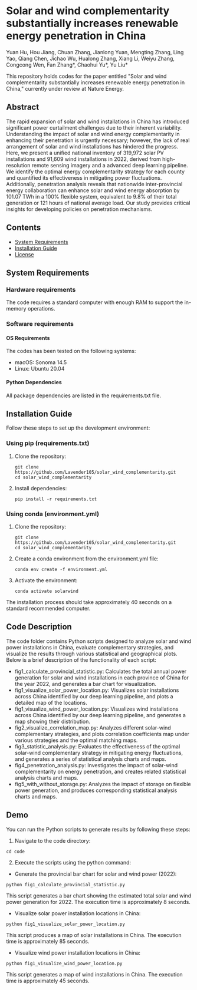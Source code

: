 # Solar and wind complementarity substantially increases renewable energy penetration in China
Yuan Hu, Hou Jiang, Chuan Zhang, Jianlong Yuan, Mengting Zhang, Ling Yao, Qiang Chen, Jichao Wu, Hualong Zhang, Xiang Li, Weiyu Zhang, Congcong Wen, Fan Zhang*, Chaohui Yu*, Yu Liu*

This repository holds codes for the paper entitled "Solar and wind complementarity substantially increases renewable energy penetration in China," currently under review at Nature Energy.

## Abstract
The rapid expansion of solar and wind installations in China has introduced significant power curtailment challenges due to their inherent variability. Understanding the impact of solar and wind energy complementarity in enhancing their penetration is urgently necessary; however, the lack of real arrangement of solar and wind installations has hindered the progress. Here, we present a unified national inventory of 319,972 solar PV installations and 91,609 wind installations in 2022, derived from high-resolution remote sensing imagery and a advanced deep learning pipeline. We identify the optimal energy complementarity strategy for each county and quantified its effectiveness in mitigating power fluctuations.  Additionally, penetration analysis reveals that nationwide inter-provincial energy collaboration can enhance solar and wind energy absorption by 101.07 TWh in a 100% flexible system, equivalent to 9.8% of their total generation or 121 hours of national average load. Our study provides critical insights for developing policies on penetration mechanisms.

## Contents
- [System Requirements](#system-requirements)
- [Installation Guide](#installation-guide)
- [License](#license)

## System Requirements
### Hardware requirements
The code requires a standard computer with enough RAM to support the in-memory operations.

### Software requirements
#### OS Requirements
The codes has been tested on the following systems:

- macOS: Sonoma 14.5
- Linux: Ubuntu 20.04

#### Python Dependencies
All package dependencies are listed in the requirements.txt file.

## Installation Guide
Follow these steps to set up the development environment:

### Using pip (requirements.txt)

1. Clone the repository:
   ```
   git clone https://github.com/Lavender105/solar_wind_complementarity.git
   cd solar_wind_complementarity
   ```
2. Install dependencies:
   ```
   pip install -r requirements.txt
   ```
### Using conda (environment.yml)
1. Clone the repository:
   ```
   git clone https://github.com/Lavender105/solar_wind_complementarity.git
   cd solar_wind_complementarity
   ```
2. Create a conda environment from the environment.yml file:
   ```
   conda env create -f environment.yml
   ```
3. Activate the environment:
   ```
   conda activate solarwind
   ```
The installation process should take approximately 40 seconds on a standard recommended computer.

## Code Description

The code folder contains Python scripts designed to analyze solar and wind power installations in China, evaluate complementary strategies, and visualize the results through various statistical and geographical plots. Below is a brief description of the functionality of each script:
- fig1_calculate_provincial_statistic.py:
Calculates the total annual power generation for solar and wind installations in each province of China for the year 2022, and generates a bar chart for visualization.
- fig1_visualize_solar_power_location.py:
Visualizes solar installations across China identified by our deep learning pipeline, and plots a detailed map of the locations.
- fig1_visualize_wind_power_location.py:
Visualizes wind installations across China identified by our deep learning pipeline, and generates a map showing their distribution.
- fig2_visualize_correlation_map.py:
Analyzes different solar-wind complementary strategies, and plots correlation coefficients map under various strategies and the optimal matching maps.
- fig3_statistic_analysis.py:
Evaluates the effectiveness of the optimal solar-wind complementary strategy in mitigating energy fluctuations, and generates a series of statistical analysis charts and maps.
- fig4_penetration_analysis.py:
Investigates the impact of solar-wind complementarity on energy penetration, and creates related statistical analysis charts and maps.
- fig5_with_without_storage.py:
Analyzes the impact of storage on flexible power generation, and produces corresponding statistical analysis charts and maps.

## Demo
You can run the Python scripts to generate results by following these steps:
1.	Navigate to the code directory:
   ```
   cd code
   ```
2.	Execute the scripts using the python command:
   - Generate the provincial bar chart for solar and wind power (2022):
  ```
  python fig1_calculate_provincial_statistic.py
  ```
This script generates a bar chart showing the estimated total solar and wind power generation for 2022. The execution time is approximately 8 seconds.
   - Visualize solar power installation locations in China:
  ```
  python fig1_visualize_solar_power_location.py
  ```
This script produces a map of solar installations in China. The execution time is approximately 85 seconds.
   - Visualize wind power installation locations in China:
  ```
  python fig1_visualize_wind_power_location.py
  ```
This script generates a map of wind installations in China. The execution time is approximately 45 seconds.

